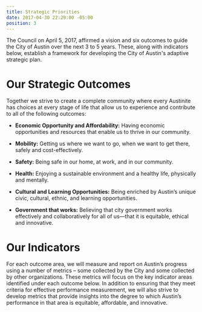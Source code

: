 ```yaml
---
title: Strategic Priorities
date: 2017-04-30 22:29:00 -05:00
position: 3
---
```


The Council on April 5, 2017, affirmed a vision and six outcomes to guide the City of Austin over the next 3 to 5 years. These, along with indicators below, establish a framework for developing the City of Austin's adaptive strategic plan.

# Our Strategic Outcomes

Together we strive to create a complete community where every Austinite has choices at every stage of life that allow us to experience and contribute to all of the following outcomes:

* **Economic Opportunity and Affordability:** Having economic opportunities and resources that enable us to thrive in our community.

* **Mobility:** Getting us where we want to go, when we want to get there, safely and cost-effectively.

* **Safety:** Being safe in our home, at work, and in our community.

* **Health:** Enjoying a sustainable environment and a healthy life, physically and mentally.

* **Cultural and Learning Opportunities:** Being enriched by Austin’s unique civic, cultural, ethnic, and learning opportunities.

* **Government that works:** Believing that city government works effectively and collaboratively for all of us—that it is equitable, ethical and innovative.

# Our Indicators

For each outcome area, we will measure and report on Austin’s progress using a number of metrics – some collected by the City and some collected by other organizations. These metrics will focus on the key indicator areas identified under each outcome below. In addition to ensuring that they meet criteria for effective performance measurement, we will also strive to develop metrics that provide insights into the degree to which Austin’s performance in that area is equitable, affordable, and innovative.